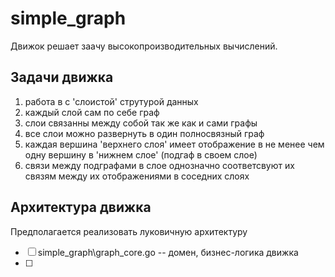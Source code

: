 # simple_graph

Движок решает заачу высокопроизводительных вычислений.

## Задачи движка
1. работа в с 'слоистой' струтурой данных
2. каждый слой сам по себе граф
3. слои связанны между собой так же как и сами графы
4. все слои можно развернуть в один полносвязный граф
5. каждая вершина 'верхнего слоя' имеет отображение в не менее чем одну вершину в 'нижнем слое' (подгаф в своем слое)
6. связи между подграфами в слое однозначно соответсвуют их связям между их отображениями в соседних слоях

## Архитектура движка
Предполагается реализовать луковичную архитектуру
- [ ] simple_graph\graph_core.go -- домен, бизнес-логика движка
- [ ]